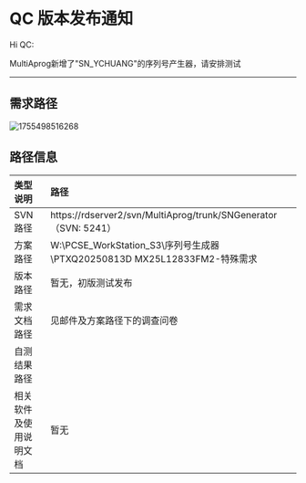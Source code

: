 # QC 版本发布通知

Hi QC:

MultiAprog新增了"SN_YCHUANG"的序列号产生器，请安排测试

---

## 需求路径

![1755498516268](image/releaseVersion/1755498516268.png)

## 路径信息

| 类型说明               | 路径                                                                     |
| :--------------------- | :----------------------------------------------------------------------- |
| SVN路径                | https://rdserver2/svn/MultiAprog/trunk/SNGenerator（SVN: 5241）          |
| 方案路径               | W:\PCSE_WorkStation_S3\序列号生成器\PTXQ20250813D MX25L12833FM2-特殊需求 |
| 版本路径               | 暂无，初版测试发布                                                       |
| 需求文档路径           | 见邮件及方案路径下的调查问卷                                             |
| 自测结果路径           |                                                                          |
| 相关软件及使用说明文档 | 暂无                                                                     |
